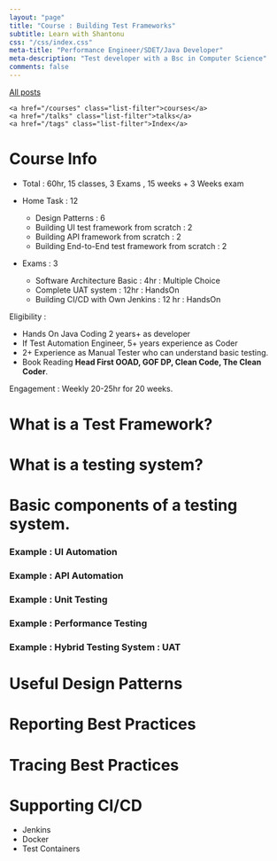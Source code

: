 ```yaml
---
layout: "page"
title: "Course : Building Test Frameworks"
subtitle: Learn with Shantonu
css: "/css/index.css"
meta-title: "Performance Engineer/SDET/Java Developer"
meta-description: "Test developer with a Bsc in Computer Science"
comments: false
---
```

<div class="list-filters">
    <a href="/" class="list-filter filter-selected">All posts</a>

    <a href="/courses" class="list-filter">courses</a>
	<a href="/talks" class="list-filter">talks</a>
    <a href="/tags" class="list-filter">Index</a>
</div>

# Course Info
- Total : 60hr, 15 classes, 3 Exams , 15 weeks + 3 Weeks exam
  
- Home Task : 12
  - Design Patterns : 6 
  - Building UI test framework from scratch : 2
  - Building API framework from scratch : 2
  - Building End-to-End test framework from scratch : 2

- Exams : 3
    - Software Architecture Basic : 4hr : Multiple Choice
    - Complete UAT system : 12hr : HandsOn
    - Building CI/CD with Own Jenkins : 12 hr : HandsOn
    
Eligibility : 
- Hands On Java Coding 2 years+ as developer 
- If Test Automation Engineer, 5+ years experience as Coder
- 2+ Experience as Manual Tester who can understand basic testing. 
- Book Reading **Head First OOAD, GOF DP, Clean Code, The Clean Coder**.  

Engagement : Weekly 20-25hr for 20 weeks.  

# What is a Test Framework?

# What is a testing system?

# Basic components of a testing system. 

### Example : UI Automation

### Example : API Automation

### Example : Unit Testing

### Example : Performance Testing

### Example : Hybrid Testing System : UAT

# Useful Design Patterns 

# Reporting Best Practices

# Tracing Best Practices 

# Supporting CI/CD
- Jenkins
- Docker
- Test Containers 
